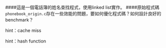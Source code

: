 ####這是一個電話簿的姓名查找程式，使用linked list實作。
####原始程式碼`phonebook_origin.c`存在一些效能的問題，要如何優化程式碼？如何設計良好的benchmark？

hint：cache miss

hint：hash function
